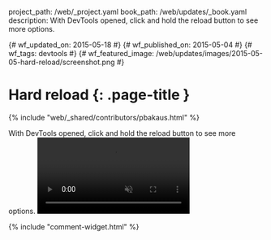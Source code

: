 project_path: /web/_project.yaml
book_path: /web/updates/_book.yaml
description: With DevTools opened, click and hold the reload button to see more options.

{# wf_updated_on: 2015-05-18 #}
{# wf_published_on: 2015-05-04 #}
{# wf_tags: devtools #}
{# wf_featured_image: /web/updates/images/2015-05-05-hard-reload/screenshot.png #}

# Hard reload {: .page-title }

{% include "web/_shared/contributors/pbakaus.html" %}


With DevTools opened, click and hold the reload button to see more options.
<video src="/web/updates/videos/hold_refresh.mp4" autoplay loop muted></video>


{% include "comment-widget.html" %}
